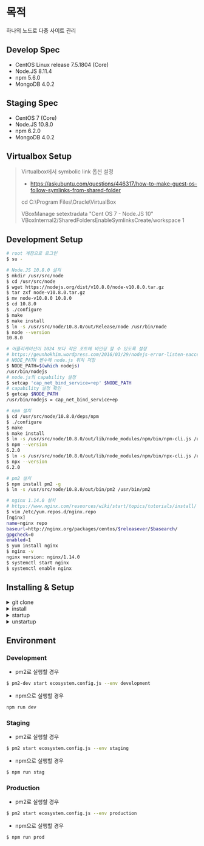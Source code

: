 # 목적

하나의 노드로 다중 사이트 관리

## Develop Spec

* CentOS Linux release 7.5.1804 (Core)
* Node.JS 8.11.4
* npm 5.6.0
* MongoDB 4.0.2

## Staging Spec

* CentOS 7 (Core)
* Node.JS 10.8.0
* npm 6.2.0
* MongoDB 4.0.2

## Virtualbox Setup

> Virtualbox에서 symbolic link 옵션 설정
> 
> * https://askubuntu.com/questions/446317/how-to-make-guest-os-follow-symlinks-from-shared-folder
> 
> cd C:\Program Files\Oracle\VirtualBox
> 
> VBoxManage setextradata "Cent OS 7 - Node.JS 10" VBoxInternal2/SharedFoldersEnableSymlinksCreate/workspace 1

## Development Setup

```bash
# root 계정으로 로그인
$ su -

# Node.JS 10.8.0 설치
$ mkdir /usr/src/node
$ cd /usr/src/node
$ wget https://nodejs.org/dist/v10.8.0/node-v10.8.0.tar.gz
$ tar zxf node-v10.8.0.tar.gz
$ mv node-v10.8.0 10.8.0
$ cd 10.8.0
$ ./configure
$ make
$ make install
$ ln -s /usr/src/node/10.8.0/out/Release/node /usr/bin/node
$ node --version
10.8.0

# 어플리케이션이 1024 보다 작은 포트에 바인딩 할 수 있도록 설정
# https://geunhokhim.wordpress.com/2016/03/29/nodejs-error-listen-eacces-0-0-0-0-80/
# NODE_PATH 변수에 node.js 위치 저장
$ NODE_PATH=$(which nodejs)
/usr/bin/nodejs
# node.js의 capability 설정
$ setcap 'cap_net_bind_service=+ep' $NODE_PATH
# capability 설정 확인
$ getcap $NODE_PATH
/usr/bin/nodejs = cap_net_bind_service+ep

# npm 설치
$ cd /usr/src/node/10.8.0/deps/npm
$ ./configure
$ make
$ make install
$ ln -s /usr/src/node/10.8.0/out/lib/node_modules/npm/bin/npm-cli.js /usr/bin/npm
$ npm --version
6.2.0
$ ln -s /usr/src/node/10.8.0/out/lib/node_modules/npm/bin/npx-cli.js /usr/bin/npx
$ npx --version
6.2.0

# pm2 설치
$ npm install pm2 -g
$ ln -s /usr/src/node/10.8.0/out/bin/pm2 /usr/bin/pm2

# nginx 1.14.0 설치
# https://www.nginx.com/resources/wiki/start/topics/tutorials/install/
$ vim /etc/yum.repos.d/nginx.repo
[nginx]
name=nginx repo
baseurl=http://nginx.org/packages/centos/$releasever/$basearch/
gpgcheck=0
enabled=1
$ yum install nginx
$ nginx -v
nginx version: nginx/1.14.0
$ systemctl start nginx
$ systemctl enable nginx
```

## Installing & Setup

<details>
<summary>git clone</summary>

```bash
$ git clone <repository:url> nodejs
$ cd nodejs
```
</details>

<details>
<summary>install</summary>

```bash
$ su –
# root 계정으로 로그인

# 어플리케이션이 1024 보다 작은 포트에 바인딩 할 수 있도록 설정
# https://geunhokhim.wordpress.com/2016/03/29/nodejs-error-listen-eacces-0-0-0-0-80/
$ NODE_PATH=$(which nodejs)
/usr/bin/nodejs
# NODE_PATH 변수에 node.js 위치 저장

$ setcap 'cap_net_bind_service=+ep' $NODE_PATH
# node.js의 capability 설정

$ getcap $NODE_PATH
# capability 설정 확인
/usr/bin/nodejs = cap_net_bind_service+ep

$ npm install pm2 -g
# pm2 모듈 설치
$ exit
# 일반 계정으로 복귀

$ cd <workspace>/nodejs
$ npm install
```
</details>

<details>
<summary>startup</summary>

```bash
$ pm2 start /git/clone/path/ecosystem.config.js

$ pm2 save

$ pm2 startup
[PM2] Init System found: systemd
[PM2] To setup the Startup Script, copy/paste the following command:
sudo env PATH=$PATH:/usr/bin /usr/lib/node_modules/pm2/bin/pm2 startup systemd -u 계정이름 --hp /home/계정이름

$ sudo env PATH=$PATH:/usr/bin /usr/lib/node_modules/pm2/bin/pm2 startup systemd -u 계정이름 --hp /home/계정이름
[PM2] Init System found: systemd
Platform systemd
Template
[Unit]
Description=PM2 process manager
Documentation=https://pm2.keymetrics.io/
After=network.target

[Service]
Type=forking
User=계정이름
LimitNOFILE=infinity
LimitNPROC=infinity
LimitCORE=infinity
Environment=PATH=/usr/bin:/bin:/usr/local/sbin:/usr/local/bin:/usr/sbin:/usr/bin
Environment=PM2_HOME=/home/계정이름/.pm2
PIDFile=/home/계정이름/.pm2/pm2.pid

ExecStart=/usr/lib/node_modules/pm2/bin/pm2 resurrect
ExecReload=/usr/lib/node_modules/pm2/bin/pm2 reload all
ExecStop=/usr/lib/node_modules/pm2/bin/pm2 kill

[Install]
WantedBy=multi-user.target

Target path
/etc/systemd/system/pm2-계정이름.service
Command list
[ 'systemctl enable pm2-계정이름' ]
[PM2] Writing init configuration in /etc/systemd/system/pm2-계정이름.service
[PM2] Making script booting at startup...
[PM2] [-] Executing: systemctl enable pm2-계정이름...
[PM2] [v] Command successfully executed.
+---------------------------------------+
[PM2] Freeze a process list on reboot via:
$ pm2 save

[PM2] Remove init script via:
$ pm2 unstartup systemd
```

> Node.JS에서 80, 443 포트를 사용하기 위해서는 추가적인 바인딩을 해주어야한다.
> 
> **Link:** https://geunhokhim.wordpress.com/2016/03/29/nodejs-error-listen-eacces-0-0-0-0-80/
</details>

<details>
<summary>unstartup</summary>

```bash
$ pm2 unstartup systemd
[PM2] Init System found: systemd
[PM2] To setup the Startup Script, copy/paste the following command:
sudo env PATH=$PATH:/usr/bin /usr/lib/node_modules/pm2/bin/pm2 unstartup systemd -u 계정이름 --hp /home/계정이름
$ sudo env PATH=$PATH:/usr/bin /usr/lib/node_modules/pm2/bin/pm2 unstartup systemd -u 계정이름 --hp /home/계정이름
```
</details>

## Environment

### Development
* pm2로 실행할 경우
```bash
$ pm2-dev start ecosystem.config.js --env development
```

* npm으로 실행할 경우
```bash
npm run dev
```

### Staging
* pm2로 실행할 경우
```bash
$ pm2 start ecosystem.config.js --env staging
```

* npm으로 실행할 경우
```bash
$ npm run stag
```

### Production
* pm2로 실행할 경우
```bash
$ pm2 start ecosystem.config.js --env production
```

* npm으로 실행할 경우
```bash
$ npm run prod
```